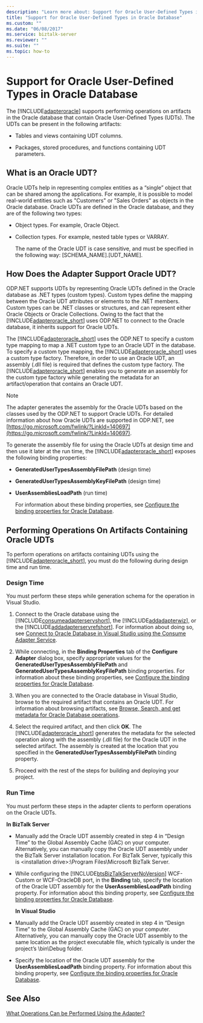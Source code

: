 ```yaml
---
description: "Learn more about: Support for Oracle User-Defined Types in Oracle Database"
title: "Support for Oracle User-Defined Types in Oracle Database"
ms.custom: ""
ms.date: "06/08/2017"
ms.service: biztalk-server
ms.reviewer: ""
ms.suite: ""
ms.topic: how-to
---
```

# Support for Oracle User-Defined Types in Oracle Database
The [!INCLUDE[adapteroracle](../../includes/adapteroracle-md.md)] supports performing operations on artifacts in the Oracle database that contain Oracle User-Defined Types (UDTs). The UDTs can be present in the following artifacts:

-   Tables and views containing UDT columns.

-   Packages, stored procedures, and functions containing UDT parameters.

## What is an Oracle UDT?
 Oracle UDTs help in representing complex entities as a “single” object that can be shared among the applications. For example, it is possible to model real-world entities such as "Customers" or "Sales Orders" as objects in the Oracle database. Oracle UDTs are defined in the Oracle database, and they are of the following two types:

- Object types. For example, Oracle Object.

- Collection types. For example, nested table types or VARRAY.

  The name of the Oracle UDT is case sensitive, and must be specified in the following way: [SCHEMA_NAME].[UDT_NAME].

## How Does the Adapter Support Oracle UDT?
 ODP.NET supports UDTs by representing Oracle UDTs defined in the Oracle database as .NET types (custom types). Custom types define the mapping between the Oracle UDT attributes or elements to the .NET members. Custom types can be .NET classes or structures, and can represent either Oracle Objects or Oracle Collections.  Owing to the fact that the [!INCLUDE[adapteroracle_short](../../includes/adapteroracle-short-md.md)] uses ODP.NET to connect to the Oracle database, it inherits support for Oracle UDTs.

 The [!INCLUDE[adapteroracle_short](../../includes/adapteroracle-short-md.md)] uses the ODP.NET to specify a custom type mapping to map a .NET custom type to an Oracle UDT in the database. To specify a custom type mapping, the [!INCLUDE[adapteroracle_short](../../includes/adapteroracle-short-md.md)] uses a custom type factory. Therefore, in order to use an Oracle UDT, an assembly (.dll file) is required that defines the custom type factory. The [!INCLUDE[adapteroracle_short](../../includes/adapteroracle-short-md.md)] enables you to generate an assembly for the custom type factory while generating the metadata for an artifact/operation that contains an Oracle UDT.

> [!NOTE]
>  The adapter generates the assembly for the Oracle UDTs based on the classes used by the ODP.NET to support Oracle UDTs. For detailed information about how Oracle UDTs are supported in ODP.NET, see [https://go.microsoft.com/fwlink/?LinkId=140697](https://go.microsoft.com/fwlink/?LinkId=140697).

 To generate the assembly file for using the Oracle UDTs at design time and then use it later at the run time, the [!INCLUDE[adapteroracle_short](../../includes/adapteroracle-short-md.md)] exposes the following binding properties:

- **GeneratedUserTypesAssemblyFilePath** (design time)

- **GeneratedUserTypesAssemblyKeyFilePath** (design time)

- **UserAssembliesLoadPath** (run time)

  For information about these binding properties, see [Configure the binding properties for Oracle Database](../../adapters-and-accelerators/adapter-oracle-database/configure-the-binding-properties-for-oracle-database.md).

## Performing Operations On Artifacts Containing Oracle UDTs
 To perform operations on artifacts containing UDTs using the [!INCLUDE[adapteroracle_short](../../includes/adapteroracle-short-md.md)], you must do the following during design time and run time.

### Design Time
 You must perform these steps while generation schema for the operation in Visual Studio.

1. Connect to the Oracle database using the [!INCLUDE[consumeadapterservshort](../../includes/consumeadapterservshort-md.md)], the [!INCLUDE[addadapterwiz](../../includes/addadapterwiz-md.md)], or the [!INCLUDE[addadapterservrefshort](../../includes/addadapterservrefshort-md.md)]. For information about doing so, see [Connect to Oracle Database in Visual Studio using the Consume Adapter Service](../../adapters-and-accelerators/adapter-oracle-database/connect-to-oracle-database-in-visual-studio-using-the-consume-adapter-service.md).

2. While connecting, in the **Binding Properties** tab of the **Configure Adapter** dialog box, specify appropriate values for the **GeneratedUserTypesAssemblyFilePath** and **GeneratedUserTypesAssemblyKeyFilePath** binding properties. For information about these binding properties, see [Configure the binding properties for Oracle Database](../../adapters-and-accelerators/adapter-oracle-database/configure-the-binding-properties-for-oracle-database.md).

3. When you are connected to the Oracle database in Visual Studio, browse to the required artifact that contains an Oracle UDT. For information about browsing artifacts, see [Browse, Search, and get metadata for Oracle Database operations](../../adapters-and-accelerators/adapter-oracle-database/browse-search-and-get-metadata-for-oracle-database-operations.md).

4. Select the required artifact, and then click **OK**. The [!INCLUDE[adapteroracle_short](../../includes/adapteroracle-short-md.md)] generates the metadata for the selected operation along with the assembly (.dll file) for the Oracle UDT in the selected artifact. The assembly is created at the location that you specified in the **GeneratedUserTypesAssemblyFilePath** binding property.

5. Proceed with the rest of the steps for building and deploying your project.

### Run Time
 You must perform these steps in the adapter clients to perform operations on the Oracle UDTs.

 **In BizTalk Server**

- Manually add the Oracle UDT assembly created in step 4 in “Design Time” to the Global Assembly Cache (GAC) on your computer. Alternatively, you can manually copy the Oracle UDT assembly under the BizTalk Server installation location. For BizTalk Server, typically this is \<installation drive\>:\Program Files\Microsoft BizTalk Server.

- While configuring the [!INCLUDE[btsBizTalkServerNoVersion](../../includes/btsbiztalkservernoversion-md.md)] WCF-Custom or WCF-OracleDB port, in the **Binding** tab, specify the location of the Oracle UDT assembly for the **UserAssembliesLoadPath** binding property. For information about this binding property, see [Configure the binding properties for Oracle Database](../../adapters-and-accelerators/adapter-oracle-database/configure-the-binding-properties-for-oracle-database.md).

  **In Visual Studio**

- Manually add the Oracle UDT assembly created in step 4 in “Design Time” to the Global Assembly Cache (GAC) on your computer. Alternatively, you can manually copy the Oracle UDT assembly to the same location as the project executable file, which typically is under the project’s \bin\Debug folder.

- Specify the location of the Oracle UDT assembly for the **UserAssembliesLoadPath** binding property. For information about this binding property, see [Configure the binding properties for Oracle Database](../../adapters-and-accelerators/adapter-oracle-database/configure-the-binding-properties-for-oracle-database.md).

## See Also
 [What Operations Can be Performed Using the Adapter?](https://msdn.microsoft.com/library/cc185219(v=bts.10).aspx)
